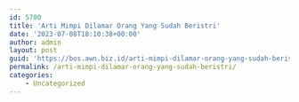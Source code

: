 ```yaml
---
id: 5700
title: 'Arti Mimpi Dilamar Orang Yang Sudah Beristri'
date: '2023-07-08T18:10:38+00:00'
author: admin
layout: post
guid: 'https://bos.awn.biz.id/arti-mimpi-dilamar-orang-yang-sudah-beristri/'
permalink: /arti-mimpi-dilamar-orang-yang-sudah-beristri/
categories:
    - Uncategorized
---
```


